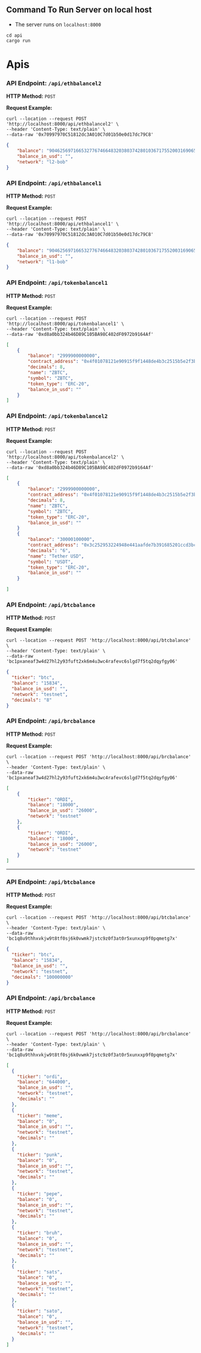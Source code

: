 ## Command To Run Server on local host
- The server runs on `localhost:8000`
```shell
cd api
cargo run
```

# Apis 

### API Endpoint: `/api/ethbalancel2`

**HTTP Method:** `POST`

**Request Example:**

```shell
curl --location --request POST 'http://localhost:8000/api/ethbalancel2' \
--header 'Content-Type: text/plain' \
--data-raw '0x70997970C51812dc3A010C7d01b50e0d17dc79C8'
```

```json
{
    "balance": "904625697166532776746648320380374280103671755200316906557737278119145646739",
    "balance_in_usd": "",
    "network": "l2-bob"
}
```


### API Endpoint: `/api/ethbalancel1`

**HTTP Method:** `POST`

**Request Example:**

```shell
curl --location --request POST 'http://localhost:8000/api/ethbalancel1' \
--header 'Content-Type: text/plain' \
--data-raw '0x70997970C51812dc3A010C7d01b50e0d17dc79C8'
```

```json
{
    "balance": "904625697166532776746648320380374280103671755200316906557737278119145646739",
    "balance_in_usd": "",
    "network": "l1-bob"
}
```

### API Endpoint: `/api/tokenbalancel1`

**HTTP Method:** `POST`

**Request Example:**

```shell
curl --location --request POST 'http://localhost:8000/api/tokenbalancel1' \
--header 'Content-Type: text/plain' \
--data-raw '0xd8a0bb324b46D89C105BA98C402dF0972b9164Af'
```

```json
[
    {
        "balance": "2999900000000",
        "contract_address": "0x4f01078121e90915f9f1448de4b3c2515b5e2f3b",
        "decimals": 8,
        "name": "ZBTC",
        "symbol": "ZBTC",
        "token_type": "ERC-20",
        "balance_in_usd": ""
    }
]
```

### API Endpoint: `/api/tokenbalancel2`

**HTTP Method:** `POST`

**Request Example:**

```shell
curl --location --request POST 'http://localhost:8000/api/tokenbalancel2' \
--header 'Content-Type: text/plain' \
--data-raw '0xd8a0bb324b46D89C105BA98C402dF0972b9164Af'
```

```json
[
    {
        "balance": "2999900000000",
        "contract_address": "0x4f01078121e90915f9f1448de4b3c2515b5e2f3b",
        "decimals": 8,
        "name": "ZBTC",
        "symbol": "ZBTC",
        "token_type": "ERC-20",
        "balance_in_usd": ""
    }
    {
        "balance": "30000100000",
        "contract_address": "0x3c252953224948e441aafde7b391685201ccd3bc",
        "decimals": "6",
        "name": "Tether USD",
        "symbol": "USDT",
        "token_type": "ERC-20",
        "balance_in_usd": ""
    }

]
```

### API Endpoint: `/api/btcbalance`

**HTTP Method:** `POST`

**Request Example:**

```shell
curl --location --request POST 'http://localhost:8000/api/btcbalance' \
--header 'Content-Type: text/plain' \
--data-raw 'bc1pxaneaf3w4d27hl2y93fuft2xk6m4u3wc4rafevc6slgd7f5tq2dqyfgy06'
```

```json
{
  "ticker": "btc",
  "balance": "15834",
  "balance_in_usd": "",
  "network": "testnet",
  "decimals": "8"
}
```

### API Endpoint: `/api/brcbalance`

**HTTP Method:** `POST`

**Request Example:**

```shell
curl --location --request POST 'http://localhost:8000/api/brcbalance' \
--header 'Content-Type: text/plain' \
--data-raw 'bc1pxaneaf3w4d27hl2y93fuft2xk6m4u3wc4rafevc6slgd7f5tq2dqyfgy06'
```


```json
[
    {
        "ticker": "ORDI",
        "balance": "18000",
        "balance_in_usd": "26000",
        "network": "testnet"
    },
    {
        "ticker": "ORDI",
        "balance": "18000",
        "balance_in_usd": "26000",
        "network": "testnet"
    }
]
```
--------


### API Endpoint: `/api/btcbalance`

**HTTP Method:** `POST`

**Request Example:**

```shell
curl --location --request POST 'http://localhost:8000/api/btcbalance' \
--header 'Content-Type: text/plain' \
--data-raw 'bc1q8u9thhxvkjw9t8tf0sj6k0vwmk7jstc9z0f3at0r5xunxxp9f0pqmetg7x'
```


```json
{
  "ticker": "btc",
  "balance": "15834",
  "balance_in_usd": "",
  "network": "testnet",
  "decimals": "100000000"
}
```


### API Endpoint: `/api/brcbalance`

**HTTP Method:** `POST`

**Request Example:**

```shell
curl --location --request POST 'http://localhost:8000/api/brcbalance' \
--header 'Content-Type: text/plain' \
--data-raw 'bc1q8u9thhxvkjw9t8tf0sj6k0vwmk7jstc9z0f3at0r5xunxxp9f0pqmetg7x'
```


```json
[
  {
    "ticker": "ordi",
    "balance": "644000",
    "balance_in_usd": "",
    "network": "testnet",
    "decimals": ""
  },
  {
    "ticker": "meme",
    "balance": "0",
    "balance_in_usd": "",
    "network": "testnet",
    "decimals": ""
  },
  {
    "ticker": "punk",
    "balance": "0",
    "balance_in_usd": "",
    "network": "testnet",
    "decimals": ""
  },
  {
    "ticker": "pepe",
    "balance": "0",
    "balance_in_usd": "",
    "network": "testnet",
    "decimals": ""
  },
  {
    "ticker": "bruh",
    "balance": "0",
    "balance_in_usd": "",
    "network": "testnet",
    "decimals": ""
  },
  {
    "ticker": "sats",
    "balance": "0",
    "balance_in_usd": "",
    "network": "testnet",
    "decimals": ""
  },
  {
    "ticker": "sato",
    "balance": "0",
    "balance_in_usd": "",
    "network": "testnet",
    "decimals": ""
  }
]
```
